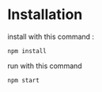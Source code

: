 # Installation
install with this command : 
```
npm install
```
run with this command
```
npm start
```